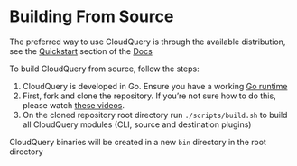# Building From Source

The preferred way to use CloudQuery is through the available distribution, see the [Quickstart](/docs/quickstart) section of the [Docs](/docs)

To build CloudQuery from source, follow the steps:

1. CloudQuery is developed in Go. Ensure you have a working [Go runtime](https://go.dev/)
2. First, fork and clone the repository. If you’re not sure how to do this, please watch [these videos](https://egghead.io/courses/how-to-contribute-to-an-open-source-project-on-github).
3. On the cloned repository root directory run `./scripts/build.sh` to build all CloudQuery modules (CLI, source and destination plugins)

CloudQuery binaries will be created in a new `bin` directory in the root directory

